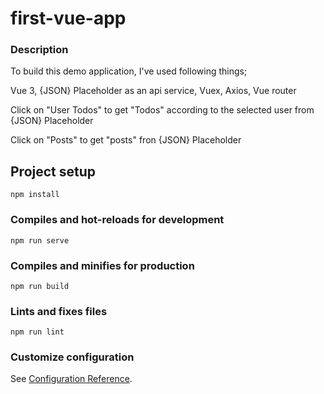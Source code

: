 # first-vue-app

### Description
To build this demo application, I've used following things;

Vue 3, 
{JSON} Placeholder as an api service, 
Vuex, 
Axios, 
Vue router


Click on "User Todos" to get "Todos" according to the selected user from {JSON} Placeholder

Click on "Posts" to get "posts" fron {JSON} Placeholder

## Project setup
```
npm install
```

### Compiles and hot-reloads for development
```
npm run serve
```

### Compiles and minifies for production
```
npm run build
```

### Lints and fixes files
```
npm run lint
```

### Customize configuration
See [Configuration Reference](https://cli.vuejs.org/config/).
